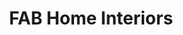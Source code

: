 ---
title: "FAB Home Interiors"
url: /bowness-on-windermere/fab-home-interiors/
shop: interior decoration
---